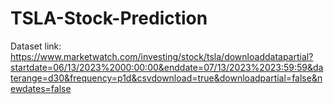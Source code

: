 # TSLA-Stock-Prediction

Dataset link: https://www.marketwatch.com/investing/stock/tsla/downloaddatapartial?startdate=06/13/2023%2000:00:00&enddate=07/13/2023%2023:59:59&daterange=d30&frequency=p1d&csvdownload=true&downloadpartial=false&newdates=false
